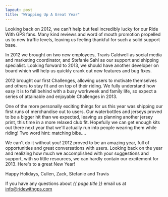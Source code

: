 ```yaml
---
layout: post
title: "Wrapping Up A Great Year"
---
```

Looking back on 2012, we can't help but feel incredibly lucky for our Ride With GPS fans.  Many kind reviews and word of mouth promotion propelled us to new traffic levels, leaving us feeling thankful for such a solid support base.
 
In 2012 we brought on two new employees, Travis Caldwell as social media and marketing coordinator, and Stefanie Sahl as our support and shipping specialist.  Looking forward to 2013, we should have another developer on board which will help us quickly crank out new features and bug fixes.
 
2012 brought our first Challenges, allowing users to motivate themselves and others to stay fit and on top of their riding.  We fully understand how easy it is to fall behind with a busy workweek and family life, so expect a series of attainable and enjoyable Challenges in 2013.
 
One of the more personally exciting things for us this year was shipping our first runs of merchandise out to users.  Our waterbottles and jerseys proved to be a bigger hit than we expected, leaving us planning another jersey print, this time in a more relaxed club fit.  Hopefully we can get enough kits out there next year that we'll actually run into people wearing them while riding!  Two word hint: matching bibs....
 
We can't do it without you!  2012 proved to be an amazing year, full of opportunities and great conversations with users.  Looking back on the year and realizing how much we accomplished with your suggestions and support, with so little resources, we can hardly contain our excitement for 2013.  Here's to a great New Year!
 
 
Happy Holidays,
Cullen, Zack, Stefanie and Travis

If you have any questions about *{{ page.title }}* email us at <a href="mailto:info@ridewithgps.com">info@ridewithgps.com</a>